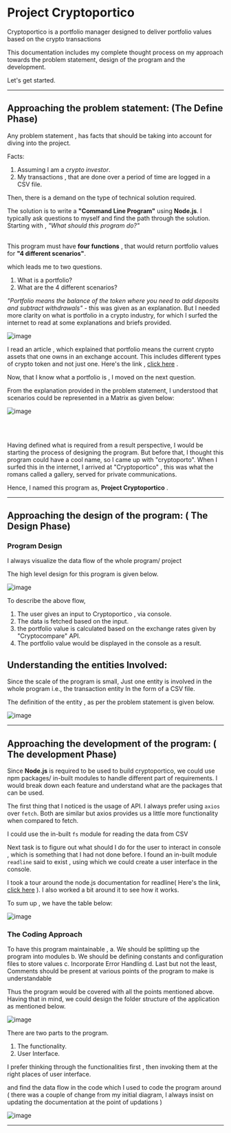 # Project Cryptoportico
Cryptoportico is a portfolio manager designed to deliver portfolio values based on the crypto transactions


This documentation includes my complete thought process on my approach towards the problem statement, design of the program and the development.

Let's get started.



---

## Approaching the problem statement: (The Define Phase)
 
Any problem statement , has facts that should be taking into account for diving into the project.
 
Facts:
 
1.	Assuming I am a *crypto investor*.
2.	My transactions , that are done over a period of time are logged in a CSV file.
 
Then, there is a demand on the type of technical solution required.
 
The solution is to write a **"Command Line Program"**  using **Node.js**. I typically ask questions to myself and find the path through the solution. Starting with , *"What should this program do?"*
 <br>
 <br>
 
 
This program must have **four functions** , that would return portfolio values for **"4 different scenarios"**. 

which leads me to two questions.
1.	What is a portfolio?
2.	What are the 4 different scenarios?
 
*"Portfolio means the balance of the token where you need to add deposits and subtract withdrawals"* - this was given as an explanation. But I needed more clarity on what is portfolio in a crypto industry, for which I surfed the internet to read at some explanations and briefs provided. 
 
 ![image](https://user-images.githubusercontent.com/131561034/233811091-25f6e10a-4a6a-4a16-a455-cd955ed60f32.png)

 
I read an article , which explained that portfolio means the current crypto assets that one owns in an exchange account. This includes different types of crypto token and not just one. Here's the link , [click here](https://nodejs.org/api/readline.html#readline) .
 
Now, that I know what a portfolio is , I moved on the next question.
 
From the explanation provided in the problem statement, I understood that scenarios could be represented in a Matrix as given below:
 
 ![image](https://user-images.githubusercontent.com/131561034/233811095-917985a1-4621-4dc8-a16f-643a89f8f12e.png)

 <br>
 <br>
 
Having defined what is required from a result perspective, I would be starting the process of designing the program. But before that, I thought this program could have a cool name, so I came up with "cryptoporto". When I surfed this in the internet, I arrived at "Cryptoportico" , this was what the romans called a gallery, served for private communications.
 
Hence, I named this program as, **Project Cryptoportico** .

---

## Approaching the design of the program: ( The Design Phase)

### Program Design

I always visualize the data flow of the whole program/ project
 
The high level design for this program is given below.

![image](https://user-images.githubusercontent.com/131561034/233811387-234d2861-5d8a-44db-865d-fe8aacd443b2.png)

To describe the above flow,
 
1.  The user gives an input to Cryptoportico , via console.
2.	The data is fetched based on the input.
3.	the portfolio value is calculated based on the exchange rates given by "Cryptocompare" API. 
4.	The portfolio value would be displayed in the console as a result.

## Understanding the entities Involved:

Since the scale of the program is small, Just one entity is involved in the whole program i.e., the transaction entity
In the form of a CSV file.

The definition of the entity , as per the problem statement is given below.

![image](https://user-images.githubusercontent.com/131561034/233811421-a6a28c2a-b36a-44ab-a52a-f66d08426651.png)

---

## Approaching the development of the program: ( The development Phase)

Since **Node.js** is required to be used  to build cryptoportico, we could use npm packages/ in-built modules to handle different part of requirements. I would break down each feature and understand what are the packages that can be used.
 
The first thing that I noticed is the usage of API. I always prefer using `axios` over `fetch`. Both are similar but axios provides us a little more functionality when compared to fetch.
 
I could use the in-built `fs` module for reading the data from CSV
 
Next task is to figure out what should I do for the user to interact in console , which is something that I had not done before. I found an in-built module `readline` said to exist , using which we could create a user interface in the console.
 
I took a tour around the node.js documentation for readline( Here's the link, [click here](https://nodejs.org/api/readline.html#readline) ). I also worked a bit around it to see how it works.
 
To sum up , we have the table below:

![image](https://user-images.githubusercontent.com/131561034/233811481-64f18f73-e1e5-490e-83cf-c3bba55a28e4.png)

### The Coding Approach
 
To have this program maintainable ,
a.	We should be splitting up the program into modules
b.	We should be defining constants and configuration files to store values
c.	Incorporate Error Handling
d.  Last but not the least, Comments should be present at various points of the program to make is understandable

Thus the program would be covered with all the points mentioned above. Having that in mind, we could design the folder structure of the application as mentioned below.

![image](https://user-images.githubusercontent.com/131561034/233811551-9a864320-888d-4f31-828e-36f15a235517.png)


There are two parts to the program. 
1.	The functionality.
2.	User Interface.

I prefer thinking through the functionalities first , then invoking them at the right places of user interface.

and find the data flow in the code which I used to code the program around ( there was a couple of change from my initial diagram, I always insist on updating the documentation at the point of updations )

![image](https://user-images.githubusercontent.com/131561034/233811683-67e0dadb-5717-464e-a053-fa09868358f7.png)



---



